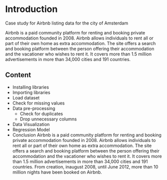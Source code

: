 # Introduction

Case study for Airbnb listing data for the city of Amsterdam

Airbnb is a paid community platform for renting and booking private accommodation founded in 2008. Airbnb allows individuals to rent all or part of their own home as extra accommodation. The site offers a search and booking platform between the person offering their accommodation and the vacationer who wishes to rent it. It covers more than 1.5 million advertisements in more than 34,000 cities and 191 countries. 

## Content

- Installing libraries
- Importing libraries
- Load dataset
- Check for missing values
- Data pre-processing
  - Check for duplicates
  - Drop unnecessary columns
- Data Visualization
- Regression Model
- Conclusion
Airbnb is a paid community platform for renting and booking private accommodation founded in 2008. Airbnb allows individuals to rent all or part of their own home    as extra accommodation. The site offers a search and booking platform between the person offering their accommodation and the vacationer who wishes to rent it. It      covers more than 1.5 million advertisements in more than 34,000 cities and 191 countries. From creation, inaugust 2008, until June 2012, more than 10 million nights    have been booked on Airbnb.
